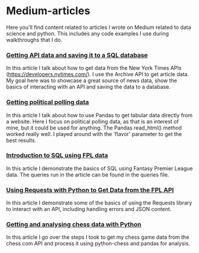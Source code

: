 # Medium-articles
Here you'll find content related to articles I wrote on Medium related to data science and python. This includes any code examples I use during walkthroughs that I do.

### [Getting API data and saving it to a SQL database](https://towardsdatascience.com/getting-newspaper-article-data-and-saving-it-to-a-sql-database-651602ee929f)
In this article I talk about how to get data from the New York Times APIs (https://developers.nytimes.com/). I use the Archive API to get article data. My goal here was to showcase a great source of news data, show the basics of interacting with an API and saving the data to a database. 

### [Getting political polling data](https://towardsdatascience.com/political-polling-data-from-wikipedia-with-python-b71a9b291d7c)
In this article I talk about how to use Pandas to get tabular data directly from a website. Here I focus on political polling data, as that is an interest of mine, but it could be used for anything. The Pandas read_html() method worked really well. I played around with the 'flavor' parameter to get the best results.

### [Introduction to SQL using FPL data](https://towardsdatascience.com/an-introduction-to-sql-using-fpl-data-8314ec982308)
In this article I demonstrate the basics of SQL using Fantasy Premier League data. The queries run in the article can be found in the queries file. 

### [Using Requests with Python to Get Data from the FPL API](https://python.plainenglish.io/using-requests-with-python-to-get-data-from-the-fpl-api-4cb72f03a5d4)
In this article I demonstrate some of the basics of using the Requests library to interact with an API, including handling errors and JSON content. 

### [Getting and analysing chess data with Python](https://python.plainenglish.io/getting-and-analysing-chess-game-data-with-python-71c97494a5f4)
In this article I go over the steps I took to get my chess game data from the chess.com API and process it using python-chess and pandas for analysis.
